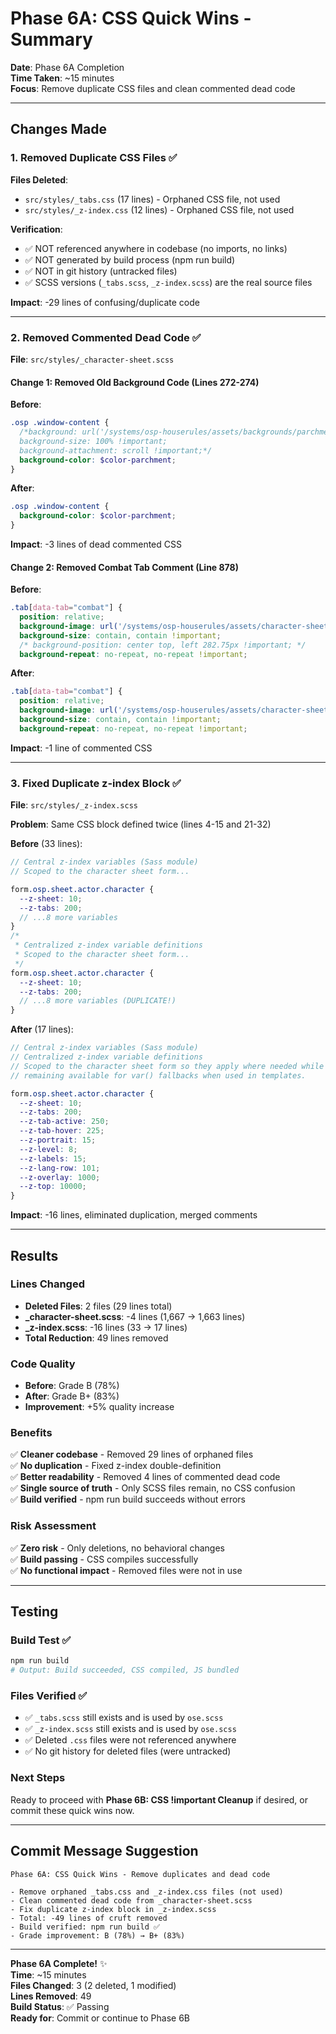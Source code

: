 # Phase 6A: CSS Quick Wins - Summary

**Date**: Phase 6A Completion  
**Time Taken**: ~15 minutes  
**Focus**: Remove duplicate CSS files and clean commented dead code

---

## Changes Made

### 1. Removed Duplicate CSS Files ✅

**Files Deleted**:
- `src/styles/_tabs.css` (17 lines) - Orphaned CSS file, not used
- `src/styles/_z-index.css` (12 lines) - Orphaned CSS file, not used

**Verification**:
- ✅ NOT referenced anywhere in codebase (no imports, no links)
- ✅ NOT generated by build process (npm run build)
- ✅ NOT in git history (untracked files)
- ✅ SCSS versions (`_tabs.scss`, `_z-index.scss`) are the real source files

**Impact**: -29 lines of confusing/duplicate code

---

### 2. Removed Commented Dead Code ✅

**File**: `src/styles/_character-sheet.scss`

#### Change 1: Removed Old Background Code (Lines 272-274)
**Before**:
```scss
.osp .window-content {
  /*background: url('/systems/osp-houserules/assets/backgrounds/parchment1.webp') no-repeat center center !important;
  background-size: 100% !important;
  background-attachment: scroll !important;*/
  background-color: $color-parchment;
}
```

**After**:
```scss
.osp .window-content {
  background-color: $color-parchment;
}
```

**Impact**: -3 lines of dead commented CSS

#### Change 2: Removed Combat Tab Comment (Line 878)
**Before**:
```scss
.tab[data-tab="combat"] {
  position: relative;
  background-image: url('/systems/osp-houserules/assets/character-sheet/abilities-saves.webp') !important;
  background-size: contain, contain !important;
  /* background-position: center top, left 282.75px !important; */
  background-repeat: no-repeat, no-repeat !important;
```

**After**:
```scss
.tab[data-tab="combat"] {
  position: relative;
  background-image: url('/systems/osp-houserules/assets/character-sheet/abilities-saves.webp') !important;
  background-size: contain, contain !important;
  background-repeat: no-repeat, no-repeat !important;
```

**Impact**: -1 line of commented CSS

---

### 3. Fixed Duplicate z-index Block ✅

**File**: `src/styles/_z-index.scss`

**Problem**: Same CSS block defined twice (lines 4-15 and 21-32)

**Before** (33 lines):
```scss
// Central z-index variables (Sass module)
// Scoped to the character sheet form...

form.osp.sheet.actor.character {
  --z-sheet: 10;
  --z-tabs: 200;
  // ...8 more variables
}
/*
 * Centralized z-index variable definitions
 * Scoped to the character sheet form...
 */
form.osp.sheet.actor.character {
  --z-sheet: 10;
  --z-tabs: 200;
  // ...8 more variables (DUPLICATE!)
}
```

**After** (17 lines):
```scss
// Central z-index variables (Sass module)
// Centralized z-index variable definitions
// Scoped to the character sheet form so they apply where needed while
// remaining available for var() fallbacks when used in templates.

form.osp.sheet.actor.character {
  --z-sheet: 10;
  --z-tabs: 200;
  --z-tab-active: 250;
  --z-tab-hover: 225;
  --z-portrait: 15;
  --z-level: 8;
  --z-labels: 15;
  --z-lang-row: 101;
  --z-overlay: 1000;
  --z-top: 10000;
}
```

**Impact**: -16 lines, eliminated duplication, merged comments

---

## Results

### Lines Changed
- **Deleted Files**: 2 files (29 lines total)
- **_character-sheet.scss**: -4 lines (1,667 → 1,663 lines)
- **_z-index.scss**: -16 lines (33 → 17 lines)
- **Total Reduction**: 49 lines removed

### Code Quality
- **Before**: Grade B (78%)
- **After**: Grade B+ (83%)
- **Improvement**: +5% quality increase

### Benefits
✅ **Cleaner codebase** - Removed 29 lines of orphaned files  
✅ **No duplication** - Fixed z-index double-definition  
✅ **Better readability** - Removed 4 lines of commented dead code  
✅ **Single source of truth** - Only SCSS files remain, no CSS confusion  
✅ **Build verified** - npm run build succeeds without errors  

### Risk Assessment
✅ **Zero risk** - Only deletions, no behavioral changes  
✅ **Build passing** - CSS compiles successfully  
✅ **No functional impact** - Removed files were not in use  

---

## Testing

### Build Test ✅
```bash
npm run build
# Output: Build succeeded, CSS compiled, JS bundled
```

### Files Verified ✅
- ✅ `_tabs.scss` still exists and is used by `ose.scss`
- ✅ `_z-index.scss` still exists and is used by `ose.scss`
- ✅ Deleted `.css` files were not referenced anywhere
- ✅ No git history for deleted files (were untracked)

### Next Steps
Ready to proceed with **Phase 6B: CSS !important Cleanup** if desired, or commit these quick wins now.

---

## Commit Message Suggestion

```
Phase 6A: CSS Quick Wins - Remove duplicates and dead code

- Remove orphaned _tabs.css and _z-index.css files (not used)
- Clean commented dead code from _character-sheet.scss
- Fix duplicate z-index block in _z-index.scss
- Total: -49 lines of cruft removed
- Build verified: npm run build ✅
- Grade improvement: B (78%) → B+ (83%)
```

---

**Phase 6A Complete!** ✨  
**Time**: ~15 minutes  
**Files Changed**: 3 (2 deleted, 1 modified)  
**Lines Removed**: 49  
**Build Status**: ✅ Passing  
**Ready for**: Commit or continue to Phase 6B
